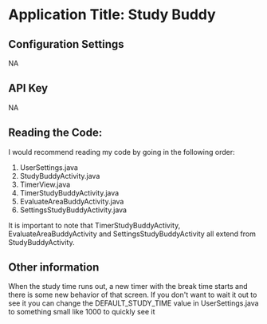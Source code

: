 # Application Title: Study Buddy

## Configuration Settings

NA

## API Key

NA

## Reading the Code: 

I would recommend reading my code by going in the following order:

1. UserSettings.java
2. StudyBuddyActivity.java
3. TimerView.java
4. TimerStudyBuddyActivity.java
5. EvaluateAreaBuddyActivity.java
6. SettingsStudyBuddyActivity.java

It is important to note that TimerStudyBuddyActivity, EvaluateAreaBuddyActivity and SettingsStudyBuddyActivity all extend from StudyBuddyActivity.


## Other information

When the study time runs out, a new timer with the break time starts and there is some new behavior of that screen. If you don't want to wait it out to see it you can change the DEFAULT_STUDY_TIME value in UserSettings.java to something small like 1000 to quickly see it
